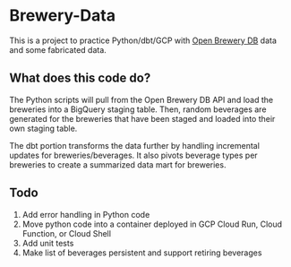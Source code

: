 # Brewery-Data
This is a project to practice Python/dbt/GCP with [Open Brewery DB](https://www.openbrewerydb.org/) data and some fabricated data.

## What does this code do?
The Python scripts will pull from the Open Brewery DB API and load the breweries into a BigQuery staging table. Then, random beverages are generated for the breweries that have been staged and loaded into their own staging table.

The dbt portion transforms the data further by handling incremental updates for breweries/beverages. It also pivots beverage types per breweries to create a summarized data mart for breweries.

## Todo
1. Add error handling in Python code
2. Move python code into a container deployed in GCP Cloud Run, Cloud Function, or Cloud Shell
3. Add unit tests
4. Make list of beverages persistent and support retiring beverages
